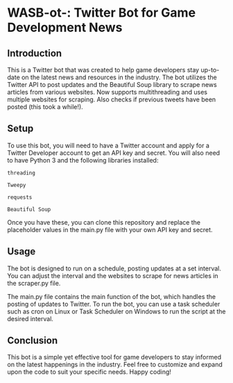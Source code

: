 # WASB-ot-: Twitter Bot for Game Development News
## Introduction
This is a Twitter bot that was created to help game developers stay up-to-date on the latest news and resources in the industry. The bot utilizes the Twitter API to post updates and the Beautiful Soup library to scrape news articles from various websites. Now supports multithreading and uses multiple websites for scraping. Also checks if previous tweets have been posted (this took a while!).

## Setup
To use this bot, you will need to have a Twitter account and apply for a Twitter Developer account to get an API key and secret. You will also need to have Python 3 and the following libraries installed:

`threading`

`Tweepy`

`requests`

`Beautiful Soup`


Once you have these, you can clone this repository and replace the placeholder values in the main.py file with your own API key and secret.

## Usage
The bot is designed to run on a schedule, posting updates at a set interval. You can adjust the interval and the websites to scrape for news articles in the scraper.py file.

The main.py file contains the main function of the bot, which handles the posting of updates to Twitter. To run the bot, you can use a task scheduler such as cron on Linux or Task Scheduler on Windows to run the script at the desired interval.

## Conclusion
This bot is a simple yet effective tool for game developers to stay informed on the latest happenings in the industry. Feel free to customize and expand upon the code to suit your specific needs. Happy coding!
